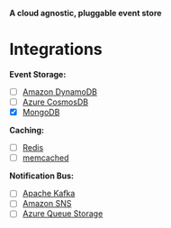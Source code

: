 **A cloud agnostic, pluggable event store**

# Integrations

**Event Storage:**
- [ ] [Amazon DynamoDB](https://aws.amazon.com/dynamodb/)
- [ ] [Azure CosmosDB](https://azure.microsoft.com/en-us/products/cosmos-db)
- [x] [MongoDB](https://www.mongodb.com/)

**Caching:**
- [ ] [Redis](https://redis.io/)
- [ ] [memcached](https://memcached.org/)

**Notification Bus:**
- [ ] [Apache Kafka](https://kafka.apache.org/)
- [ ] [Amazon SNS](https://aws.amazon.com/sns/)
- [ ] [Azure Queue Storage](https://azure.microsoft.com/en-us/products/storage/queues/)
